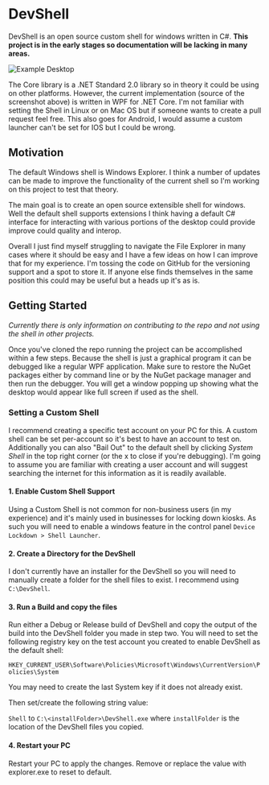 # DevShell

DevShell is an open source custom shell for windows written in C#. **This project is in the early stages so documentation will be lacking in many areas.** 

![Example Desktop](C:\Users\Darin_000\source\repos\DevShell\docs\ExampleDesktop.png)

The Core library is a .NET Standard 2.0 library so in theory it could be using on other platforms. However, the current implementation (source of the screenshot above) is written in WPF for .NET Core. I'm not familiar with setting the Shell in Linux or on Mac OS but if someone wants to create a pull request feel free. This also goes for Android, I would assume a custom launcher can't be set for IOS but I could be wrong. 



## Motivation

The default Windows shell is Windows Explorer.  I think a number of updates can be made to improve the functionality of the current shell so I'm working on this project to test that theory.  

The main goal is to create an open source extensible shell for windows. Well the default shell supports extensions I think having a default C# interface for interacting with various portions of the desktop could provide improve could quality and interop. 

Overall I just find myself struggling to navigate the File Explorer in many cases where it should be easy and I have a few ideas on how I can improve that for my experience. I'm tossing the code on GitHub for the versioning support and a spot to store it. If anyone else finds themselves in the same position this could may be useful but a heads up it's as is.





## Getting Started

*Currently there is only information on contributing to the repo and not using the shell in other projects.*

Once you've cloned the repo running the project can be accomplished within a few steps. Because the shell is just a graphical program it can be debugged like a regular WPF application. Make sure to restore the NuGet packages either by command line or by the NuGet package manager and then run the debugger.  You will get a window popping up showing what the desktop would appear like full screen if used as the shell. 



### Setting a Custom Shell

I recommend creating a specific test account on your PC for this. A custom shell can be set per-account so it's best to have an account to test on. Additionally you can also "Bail Out" to the default shell by clicking *System Shell* in the top right corner (or the x to close if you're debugging). I'm going to assume you are familiar with creating a user account and will suggest searching the internet for this information as it is readily available.



#### 1. Enable Custom Shell Support

Using a Custom Shell is not common for non-business users (in my experience) and it's mainly used in businesses for locking down kiosks. As such you will need to enable a windows feature in the control panel  `Device Lockdown > Shell Launcher`.  

#### 2. Create a Directory for the DevShell

I don't currently have an installer for the DevShell so you will need to manually create a folder for the shell files to exist. I recommend using `C:\DevShell`. 

#### 3. Run a Build and copy the files

Run either a Debug or Release build of DevShell and copy the output of the build into the DevShell folder you made in step two. You will need to set the following registry key on the test account you created to enable DevShell as the default shell:

`HKEY_CURRENT_USER\Software\Policies\Microsoft\Windows\CurrentVersion\Policies\System`

You may need to create the last System key if it does not already exist. 

Then set/create the following string value:

`Shell` to `C:\<installFolder>\DevShell.exe` where `installFolder` is the location of the DevShell files you copied.



#### 4. Restart your PC

Restart your PC to apply the changes. Remove or replace the value with explorer.exe to reset to default.





